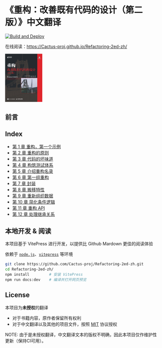 # 《重构：改善既有代码的设计（第二版）》中文翻译

[![Build and Deploy](https://github.com/Cactus-proj/Refactoring-2ed-zh/actions/workflows/CI.yml/badge.svg)](https://github.com/Cactus-proj/Refactoring-2ed-zh/actions/workflows/CI.yml)

在线阅读：https://Cactus-proj.github.io/Refactoring-2ed-zh/

<img src="./docs/cover.jpg" width=24% />

## 前言

## Index

- [第 1 章 重构，第一个示例](./docs/ch1.md)
- [第 2 章 重构的原则](./docs/ch2.md)
- [第 3 章 代码的坏味道](./docs/ch3.md)
- [第 4 章 构筑测试体系](./docs/ch4.md)
- [第 5 章 介绍重构名录](./docs/ch5.md)
- [第 6 章 第一组重构](./docs/ch6.md)
- [第 7 章 封装](./docs/ch7.md)
- [第 8 章 搬移特性](./docs/ch8.md)
- [第 9 章 重新组织数据](./docs/ch9.md)
- [第 10 章 简化条件逻辑](./docs/ch10.md)
- [第 11 章 重构 API](./docs/ch11.md)
- [第 12 章 处理继承关系](./docs/ch12.md)


## 本地开发 & 阅读

本项目基于 VitePress 进行开发，以提供比 Github Mardown 更佳的阅读体验

依赖于 [`node.js`][nodejs]、[`vitepress`][vitepress] 等环境

[nodejs]: https://nodejs.org/zh-cn/
[vitepress]: https://vitepress.dev/zh/

```sh
git clone https://github.com/Cactus-proj/Refactoring-2ed-zh.git
cd Refactoring-2ed-zh/
npm install         # 安装 VitePress
npm run docs:dev    # 编译并打开网页预览
```


## License

本项目为**未授权**的翻译
- 对于书籍内容，原作者保留所有权利
- 对于中文翻译以及其他的项目文件，按照 [MIT](./LICENSE) 协议授权

NOTE: 由于是未授权翻译，中文翻译文本的版权不明确，因此本项目仅作维护性更新（保持CI可用）。
